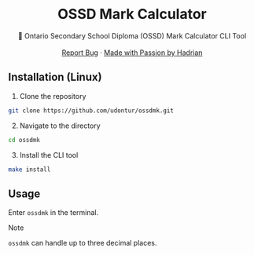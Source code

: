 <br />
<div align="center">
  <h1 align="center">OSSD Mark Calculator</h3>

  <p align="center">
    🧮 Ontario Secondary School Diploma (OSSD) Mark Calculator CLI Tool
    <br />
    <br />
    <a href="https://github.com/udontur/ossd-mark-calculator/issues/new">Report Bug</a>
    ·
    <a href="https://github.com/udontur">Made with Passion by Hadrian</a>
  </p>
</div>

## Installation (Linux)
1. Clone the repository
```sh
git clone https://github.com/udontur/ossdmk.git
```
2. Navigate to the directory
```sh
cd ossdmk
```
3. Install the CLI tool
```sh
make install
```

## Usage
Enter ```ossdmk``` in the terminal.
> [!NOTE]
> ```ossdmk``` can handle up to three decimal places.